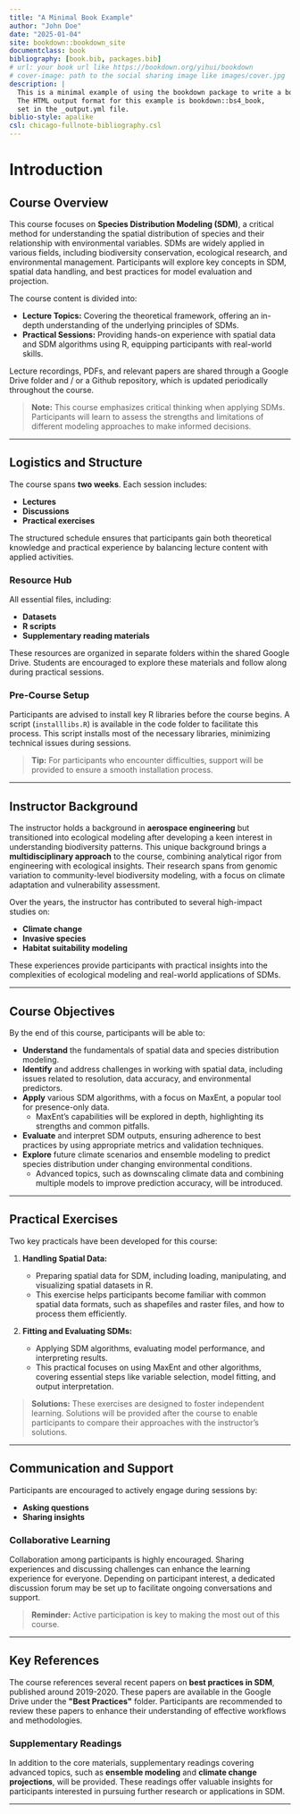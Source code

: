```yaml
--- 
title: "A Minimal Book Example"
author: "John Doe"
date: "2025-01-04"
site: bookdown::bookdown_site
documentclass: book
bibliography: [book.bib, packages.bib]
# url: your book url like https://bookdown.org/yihui/bookdown
# cover-image: path to the social sharing image like images/cover.jpg
description: |
  This is a minimal example of using the bookdown package to write a book.
  The HTML output format for this example is bookdown::bs4_book,
  set in the _output.yml file.
biblio-style: apalike
csl: chicago-fullnote-bibliography.csl
---
```

# Introduction

## Course Overview

This course focuses on **Species Distribution Modeling (SDM)**, a critical method for understanding the spatial distribution of species and their relationship with environmental variables. SDMs are widely applied in various fields, including biodiversity conservation, ecological research, and environmental management. Participants will explore key concepts in SDM, spatial data handling, and best practices for model evaluation and projection.

The course content is divided into:

- **Lecture Topics:** Covering the theoretical framework, offering an in-depth understanding of the underlying principles of SDMs.
- **Practical Sessions:** Providing hands-on experience with spatial data and SDM algorithms using R, equipping participants with real-world skills.

Lecture recordings, PDFs, and relevant papers are shared through a Google Drive folder and / or a Github repository, which is updated periodically throughout the course.

> **Note:** This course emphasizes critical thinking when applying SDMs. Participants will learn to assess the strengths and limitations of different modeling approaches to make informed decisions.

---

## Logistics and Structure

The course spans **two weeks**. Each session includes:

- **Lectures**
- **Discussions**
- **Practical exercises**

The structured schedule ensures that participants gain both theoretical knowledge and practical experience by balancing lecture content with applied activities.

### Resource Hub

All essential files, including:

- **Datasets**
- **R scripts**
- **Supplementary reading materials**

These resources are organized in separate folders within the shared Google Drive. Students are encouraged to explore these materials and follow along during practical sessions.

### Pre-Course Setup

Participants are advised to install key R libraries before the course begins. A script (`installlibs.R`) is available in the code folder to facilitate this process. This script installs most of the necessary libraries, minimizing technical issues during sessions.

> **Tip:** For participants who encounter difficulties, support will be provided to ensure a smooth installation process.

---

## Instructor Background

The instructor holds a background in **aerospace engineering** but transitioned into ecological modeling after developing a keen interest in understanding biodiversity patterns. This unique background brings a **multidisciplinary approach** to the course, combining analytical rigor from engineering with ecological insights. Their research spans from genomic variation to community-level biodiversity modeling, with a focus on climate adaptation and vulnerability assessment.

Over the years, the instructor has contributed to several high-impact studies on:

- **Climate change**
- **Invasive species**
- **Habitat suitability modeling**

These experiences provide participants with practical insights into the complexities of ecological modeling and real-world applications of SDMs.

---

## Course Objectives

By the end of this course, participants will be able to:

- **Understand** the fundamentals of spatial data and species distribution modeling.
- **Identify** and address challenges in working with spatial data, including issues related to resolution, data accuracy, and environmental predictors.
- **Apply** various SDM algorithms, with a focus on MaxEnt, a popular tool for presence-only data.
  - MaxEnt’s capabilities will be explored in depth, highlighting its strengths and common pitfalls.
- **Evaluate** and interpret SDM outputs, ensuring adherence to best practices by using appropriate metrics and validation techniques.
- **Explore** future climate scenarios and ensemble modeling to predict species distribution under changing environmental conditions.
  - Advanced topics, such as downscaling climate data and combining multiple models to improve prediction accuracy, will be introduced.

---

## Practical Exercises

Two key practicals have been developed for this course:

1. **Handling Spatial Data:**
   - Preparing spatial data for SDM, including loading, manipulating, and visualizing spatial datasets in R.
   - This exercise helps participants become familiar with common spatial data formats, such as shapefiles and raster files, and how to process them efficiently.

2. **Fitting and Evaluating SDMs:**
   - Applying SDM algorithms, evaluating model performance, and interpreting results.
   - This practical focuses on using MaxEnt and other algorithms, covering essential steps like variable selection, model fitting, and output interpretation.

> **Solutions:** These exercises are designed to foster independent learning. Solutions will be provided after the course to enable participants to compare their approaches with the instructor’s solutions.

---

## Communication and Support

Participants are encouraged to actively engage during sessions by:

- **Asking questions**
- **Sharing insights**


### Collaborative Learning

Collaboration among participants is highly encouraged. Sharing experiences and discussing challenges can enhance the learning experience for everyone. Depending on participant interest, a dedicated discussion forum may be set up to facilitate ongoing conversations and support.

> **Reminder:** Active participation is key to making the most out of this course.

---

## Key References

The course references several recent papers on **best practices in SDM**, published around 2019-2020. These papers are available in the Google Drive under the **"Best Practices"** folder. Participants are recommended to review these papers to enhance their understanding of effective workflows and methodologies.

### Supplementary Readings

In addition to the core materials, supplementary readings covering advanced topics, such as **ensemble modeling** and **climate change projections**, will be provided. These readings offer valuable insights for participants interested in pursuing further research or applications in SDM.

---
